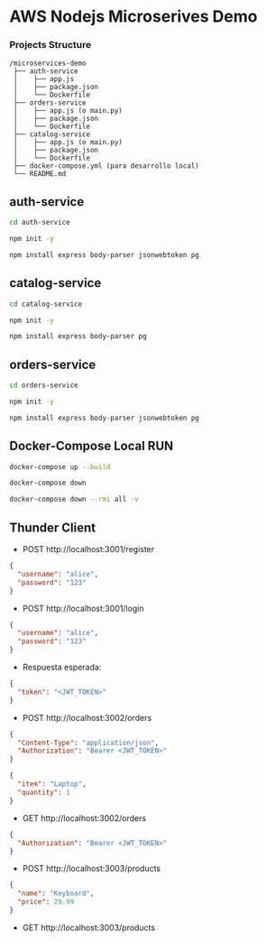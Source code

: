 # AWS Nodejs Microserives Demo

### Projects Structure
```
/microservices-demo
 ├── auth-service
 │    ├── app.js
 │    ├── package.json
 │    └── Dockerfile
 ├── orders-service
 │    ├── app.js (o main.py)
 │    ├── package.json
 │    └── Dockerfile
 ├── catalog-service
 │    ├── app.js (o main.py)
 │    ├── package.json
 │    └── Dockerfile
 ├── docker-compose.yml (para desarrollo local)
 └── README.md
```

## auth-service
```sh
cd auth-service
```
```sh
npm init -y
```
```sh
npm install express body-parser jsonwebtoken pg
```

## catalog-service
```sh
cd catalog-service
```
```sh
npm init -y
```
```sh
npm install express body-parser pg
```

## orders-service
```sh
cd orders-service
```
```sh
npm init -y
```
```sh
npm install express body-parser jsonwebtoken pg
```

## Docker-Compose Local RUN
```sh
docker-compose up --build
```
```sh
docker-compose down
```
```sh
docker-compose down --rmi all -v
```

## Thunder Client
- POST http://localhost:3001/register
```json
{
  "username": "alice",
  "password": "123"
}
```
- POST http://localhost:3001/login
```json
{
  "username": "alice",
  "password": "123"
}
```
- Respuesta esperada:
```json
{
  "token": "<JWT_TOKEN>"
}
```
- POST http://localhost:3002/orders
```json
{
  "Content-Type": "application/json",
  "Authorization": "Bearer <JWT_TOKEN>"
}
```
```json
{
  "item": "Laptop",
  "quantity": 1
}
```
- GET http://localhost:3002/orders
```json
{
  "Authorization": "Bearer <JWT_TOKEN>"
}
```
- POST http://localhost:3003/products
```json
{
  "name": "Keyboard",
  "price": 29.99
}
```
- GET http://localhost:3003/products
